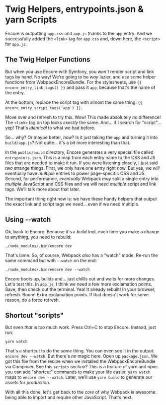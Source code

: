 # Twig Helpers, entrypoints.json & yarn Scripts

Encore is outputting `app.css` and `app.js` thanks to the `app` entry. And
we successfully added the `<link>` tag for `app.css` and, down here, the `<script>`
for `app.js`.

## The Twig Helper Functions

But when you use Encore with Symfony, you *won't* render script and link tags by
hand. No way! We're going to be *way* lazier, and use some helper functions
from WebpackEncoreBundle. For the stylesheets, use
`{{ encore_entry_link_tags() }}` and pass it `app`, because that's the name of
the entry.

At the bottom, replace the script tag with almost the same thing:
`{{ encore_entry_script_tags('app') }}`.

Move over and refresh to try this. Wow! This made absolutely *no* difference!
The `<link>` tag on top looks *exactly* the same. And... if I search for
"script"... yep! That's *identical* to what we had before.

So... why? Or maybe better, *how*? Is it just taking the `app` and turning it
into `build/app.js`? Not quite... it's a *bit* more interesting than that.

In the `public/build` directory, Encore generates a very special file called
`entrypoints.json`. This is a map from each entry name to the CSS and JS files
that are needed to make it run. If you were listening closely, I just said
*two* strange things. First, we only have one entry right now. But yes, we
*will* eventually have *multiple* entries to power page-specific CSS and JS.
Second, for performance, *eventually* Webpack *may* split a single entry into
*multiple* JavaScript and CSS files and we will need *multiple* script and link
tags. We'll talk more about that later.

The important thing right now is: we have these handy helpers that output the exact
link and script tags we need... even if we need multiple.

## Using --watch

Ok, back to Encore. Because it's a *build* tool, each time you make a change
to anything, you need to rebuild:

```terminal-silent
./node_modules/.bin/encore dev
```

That's lame. So, of course, Webpack *also* has a "watch" mode. Re-run the same
command but with `--watch` on the end:

```terminal-silent
./node_modules/.bin/encore dev --watch
```

Encore boots up, builds and... just chillls out and waits for more changes. Let's
test this. In `app.js`, I think we need a few more exclamation points. Save, then
check out the terminal. Yea! It already rebuilt! In your browser, refresh. Boom!
Extra exclamation points. If that doesn't work for some reason, do a force
refresh.

## Shortcut "scripts"

But even *that* is too much work. Press Ctrl+C to stop Encore. Instead, just run:

```terminal
yarn watch
```

That's a shortcut to do the *same* thing. You can even see it in the output:
`encore dev --watch`. But there's *no* magic here. Open up `package.json`.
We got this file from the recipe when we installed the WebpackEncoreBundle via
Composer. See this `scripts` section? This is a feature of yarn and npm: you can
add "shortcut" commands to make your life easier. `yarn watch` maps to
`encore dev --watch`. Later, we'll use `yarn build` to generate our assets
for *production*.

With all this done, let's get back to the *core* of why Webpack is awesome: being
able to import and require other JavaScript. That's next.
